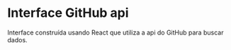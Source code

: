 # Interface GitHub api
Interface construída usando React que utiliza a api do GitHub para buscar dados.
